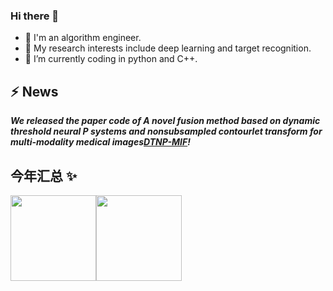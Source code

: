 ### Hi there 👋

- 🔭  I'm an algorithm engineer.
- 🌱 My research interests include deep learning and target recognition. 
- 🤔 I’m currently coding in python and C++.

## ⚡  **News**

_**We released the paper code of A novel fusion method based on dynamic threshold neural P systems and nonsubsampled contourlet transform for multi-modality medical images[DTNP-MIF](https://github.com/MorvanLi/DTNP-MIF)!**_

## 今年汇总 ✨

<img align="" height="137px" src="https://github-readme-stats.vercel.app/api?username=MorvanLi&hide_title=true&hide_border=true&show_icons=true&include_all_commits=true&line_height=21&bg_color=0,EC6C6C,FFD479,FFFC79,73FA79&theme=graywhite&locale=cn" /><img align="" height="137px" src="https://github-readme-stats.vercel.app/api/top-langs/?username=MorvanLi&hide_title=true&hide_border=true&layout=compact&bg_color=0,73FA79,73FDFF,D783FF&theme=graywhite&locale=cn" />













